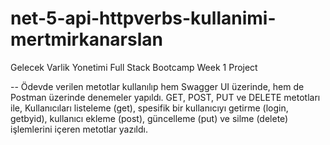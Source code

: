 # net-5-api-httpverbs-kullanimi-mertmirkanarslan
Gelecek Varlik Yonetimi Full Stack Bootcamp Week 1 Project

-- Ödevde verilen metotlar kullanılıp hem Swagger UI üzerinde, hem de Postman üzerinde denemeler yapıldı. GET, POST, PUT ve DELETE metotları ile, Kullanıcıları listeleme (get), spesifik bir kullanıcıyı getirme (login, getbyid), kullanıcı ekleme (post), güncelleme (put) ve silme (delete) işlemlerini içeren metotlar yazıldı.
